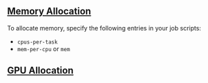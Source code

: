 ## [Memory Allocation](https://help.rc.ufl.edu/doc/Account_and_QOS_limits_under_SLURM)
To allocate memory, specify the following entries in your job scripts:
* `cpus-per-task`
* `mem-per-cpu` or `mem`


## [GPU Allocation](https://help.rc.ufl.edu/doc/GPU_Access)
